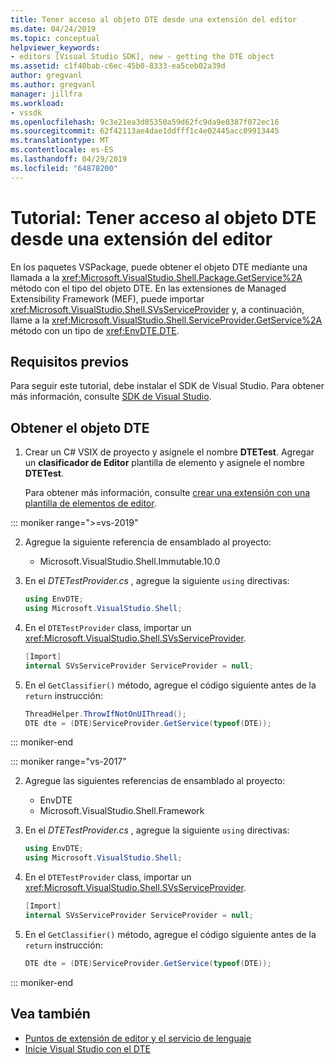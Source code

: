 ```yaml
---
title: Tener acceso al objeto DTE desde una extensión del editor
ms.date: 04/24/2019
ms.topic: conceptual
helpviewer_keywords:
- editors [Visual Studio SDK], new - getting the DTE object
ms.assetid: c1f40bab-c6ec-45b0-8333-ea5ceb02a39d
author: gregvanl
ms.author: gregvanl
manager: jillfra
ms.workload:
- vssdk
ms.openlocfilehash: 9c3e21ea3d05350a59d62fc9da9e0387f072ec16
ms.sourcegitcommit: 62f42113ae4dae1ddfff1c4e02445acc09913445
ms.translationtype: MT
ms.contentlocale: es-ES
ms.lasthandoff: 04/29/2019
ms.locfileid: "64878200"
---
```

# <a name="walkthrough-access-the-dte-object-from-an-editor-extension"></a>Tutorial: Tener acceso al objeto DTE desde una extensión del editor

En los paquetes VSPackage, puede obtener el objeto DTE mediante una llamada a la <xref:Microsoft.VisualStudio.Shell.Package.GetService%2A> método con el tipo del objeto DTE. En las extensiones de Managed Extensibility Framework (MEF), puede importar <xref:Microsoft.VisualStudio.Shell.SVsServiceProvider> y, a continuación, llame a la <xref:Microsoft.VisualStudio.Shell.ServiceProvider.GetService%2A> método con un tipo de <xref:EnvDTE.DTE>.

## <a name="prerequisites"></a>Requisitos previos

Para seguir este tutorial, debe instalar el SDK de Visual Studio. Para obtener más información, consulte [SDK de Visual Studio](../extensibility/visual-studio-sdk.md).

## <a name="get-the-dte-object"></a>Obtener el objeto DTE

1. Crear un C# VSIX de proyecto y asígnele el nombre **DTETest**. Agregar un **clasificador de Editor** plantilla de elemento y asígnele el nombre **DTETest**.

   Para obtener más información, consulte [crear una extensión con una plantilla de elementos de editor](../extensibility/creating-an-extension-with-an-editor-item-template.md).

::: moniker range=">=vs-2019"

2. Agregue la siguiente referencia de ensamblado al proyecto:

    - Microsoft.VisualStudio.Shell.Immutable.10.0

3. En el *DTETestProvider.cs* , agregue la siguiente `using` directivas:

    ```csharp
    using EnvDTE;
    using Microsoft.VisualStudio.Shell;
    ```

4. En el `DTETestProvider` class, importar un <xref:Microsoft.VisualStudio.Shell.SVsServiceProvider>.

    ```csharp
    [Import]
    internal SVsServiceProvider ServiceProvider = null;
    ```

5. En el `GetClassifier()` método, agregue el código siguiente antes de la `return` instrucción:

    ```csharp
   ThreadHelper.ThrowIfNotOnUIThread();
   DTE dte = (DTE)ServiceProvider.GetService(typeof(DTE));
   ```

::: moniker-end

::: moniker range="vs-2017"

2. Agregue las siguientes referencias de ensamblado al proyecto:

   - EnvDTE
   - Microsoft.VisualStudio.Shell.Framework

3. En el *DTETestProvider.cs* , agregue la siguiente `using` directivas:

    ```csharp
    using EnvDTE;
    using Microsoft.VisualStudio.Shell;
    ```

4. En el `DTETestProvider` class, importar un <xref:Microsoft.VisualStudio.Shell.SVsServiceProvider>.

    ```csharp
    [Import]
    internal SVsServiceProvider ServiceProvider = null;
    ```

5. En el `GetClassifier()` método, agregue el código siguiente antes de la `return` instrucción:

    ```csharp
   DTE dte = (DTE)ServiceProvider.GetService(typeof(DTE));
   ```

::: moniker-end

## <a name="see-also"></a>Vea también

- [Puntos de extensión de editor y el servicio de lenguaje](../extensibility/language-service-and-editor-extension-points.md)
- [Inicie Visual Studio con el DTE](launch-visual-studio-dte.md)
